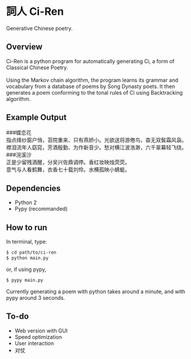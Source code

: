 # 詞人 Ci-Ren
Generative Chinese poetry.


## Overview
Ci-Ren is a python program for automatically generating Ci, a form of Classical Chinese Poetry.<br><br>
Using the Markov chain algorithm, the program learns its grammar and vocabulary from a database of poems by Song Dynasty poets. It then generates a poem conforming to the tonal rules of Ci using Backtracking algorithm.


## Example Output
###蝶恋花<br>
指点绛纱窗户悄，苔院重来、只有燕娇小。光欲送将游倦鸟，杳无双鬓霜风袅。<br>
襟泪流年人窈窕，芳酒殷勤、为作新音少。愁对横江波浩渺，六千翠幕轻飞绕。
###浣溪沙<br>
正是少留残酒醒，分吴兴佐鼎调停。香红妆映烛荧荧。<br>
意气与人看鹤舞，衣香七十载刘伶。水横孤映小蜻蜓。


## Dependencies
- Python 2
- Pypy (recommanded)


## How to run
In terminal, type:
```bash
$ cd path/to/ci-ren
$ python main.py
```
or, if using pypy,
```bash
$ pypy main.py
```
Currently generating a poem with python takes around a minute, and with pypy around 3 seconds.



## To-do
- Web version with GUI
- Speed optimization
- User interaction
- 对仗
